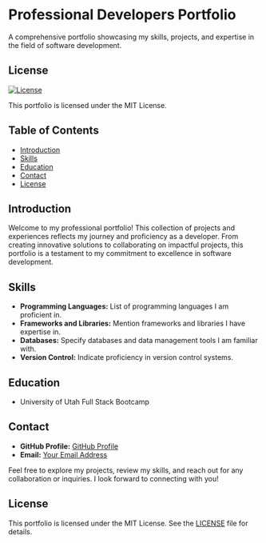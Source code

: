 # Professional Developers Portfolio

A comprehensive portfolio showcasing my skills, projects, and expertise in the field of software development.

## License

[![License](https://img.shields.io/badge/License-MIT-brightgreen.svg)](LICENSE)

This portfolio is licensed under the MIT License.

## Table of Contents

- [Introduction](#introduction)
- [Skills](#skills)
- [Education](#education)
- [Contact](#contact)
- [License](#license)

## Introduction

Welcome to my professional portfolio! This collection of projects and experiences reflects my journey and proficiency as a developer. From creating innovative solutions to collaborating on impactful projects, this portfolio is a testament to my commitment to excellence in software development.

## Skills

- **Programming Languages:** List of programming languages I am proficient in.
- **Frameworks and Libraries:** Mention frameworks and libraries I have expertise in.
- **Databases:** Specify databases and data management tools I am familiar with.
- **Version Control:** Indicate proficiency in version control systems.

## Education

- University of Utah Full Stack Bootcamp


## Contact

- **GitHub Profile:** [GitHub Profile](https://github.com/Apatterson32)
- **Email:** [Your Email Address](mailto:pattersonal10@gmail.com)

Feel free to explore my projects, review my skills, and reach out for any collaboration or inquiries. I look forward to connecting with you!

## License

This portfolio is licensed under the MIT License. See the [LICENSE](LICENSE) file for details.
